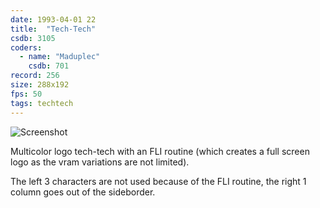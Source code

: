 ```yaml
---
date: 1993-04-01 22
title:  "Tech-Tech"
csdb: 3105
coders:
  - name: "Maduplec"
    csdb: 701
record: 256
size: 288x192
fps: 50
tags: techtech
---
```

![Screenshot](/c64wrd/crest/why-i-like-demos/tech-tech.png)

Multicolor logo tech-tech with an FLI routine (which creates a full screen logo as the vram variations are not limited).

<!--more-->

The left 3 characters are not used because of the FLI routine, the right 1 column goes out of the sideborder.
